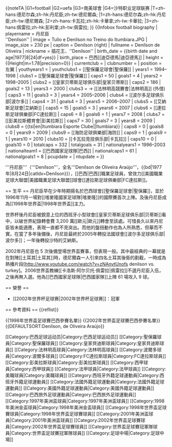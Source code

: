 {{noteTA
|G1=football
|G2=uefa
|G3=南美球會
|G4=沙特职业足球联赛
|T=zh-hans:德尼尔森;zh-hk:丹尼臣;zh-tw:德尼爾森;
|1=zh-hans:德尼尔森;zh-hk:丹尼臣;zh-tw:德尼爾森;
|2=zh-hans:卡瓦拉;zh-hk:卡華拿;zh-tw:卡華拉;
|3=zh-hans:佩雷拉;zh-hk:彭利拿;zh-tw:佩雷拉;
}}
{{Infobox football biography
| playername = 丹尼臣<br />''Denilson''
| image = Tulio e Denilson no Treino do Itumbiara.JPG
| image_size = 230 px
| caption = Denilson (right)
| fullname = Denílson de Oliveira
| nickname = 插花王、''Denílson''
| birth_date = {{birth date and age|1977|8|24|df=yes}}
| birth_place = 巴西[[迪亞德馬|迪亞德馬]]
| height = {{Height|m=1.78|precision=0}}
| currentclub =
| clubnumber =
| position = 左翼 
| youthyears1 = | youthclubs1 = [[聖保羅足球會|聖保羅]]
| years1 = 1994–1998 | clubs1 = [[聖保羅足球會|聖保羅]] | caps1 = 50 | goals1 = 4
| years2 = 1998–2005 | clubs2 = [[皇家贝蒂斯足球俱乐部|皇家贝蒂斯]] | caps2 = 186 | goals2 = 13
| years3 = 2000 | clubs3 = → [[法林明高競賽會|法林明高]] (外借) | caps3 = 11 | goals3 = 3
| years4 = 2005–2006 | clubs4 = [[波尔多足球俱乐部|波尔多]] | caps4 = 31 | goals4 = 3
| years5 = 2006–2007 | clubs5 = [[艾納斯足球會|艾納斯]] | caps5 = 15 | goals5 = 3
| years6 = 2007 | clubs6  = [[達拉斯足球俱樂部|FC達拉斯]] | caps6 = 8 | goals6 = 1 
| years7 = 2008 | clubs7 = [[彭美拉斯體育會|彭美拉斯]] | caps7 = 30 | goals7 = 3
| years8 = 2009 | clubs8 = {{tsl|en|Itumbiara Esporte Clube||Itumbiara}} | caps8 = 0 | goals8 = 0
| years9 = 2009 | clubs9 = [[海防足球俱樂部|海防]] | caps9 = 1 | goals9 = 1
| years10 = 2010 | clubs10 = [[卡瓦拉竞技俱乐部|卡瓦拉]] | caps10 = 0 | goals10 = 0
| totalcaps = 332 | totalgoals = 31
| nationalyears1 = 1996–2003 | nationalteam1 = [[巴西國家足球隊|巴西]]  | nationalcaps1 = 61 | nationalgoals1 = 8
| pcupdate = 
| ntupdate = 
}}

'''丹尼臣'''（'''Denílson'''，全名'''Denílson de Oliveira Araújo'''，{{bd|1977年|8月24日|catIdx=Denílson}}），[[巴西|巴西]]職業足球員，曾效力[[美國職業足球大聯盟|美國職業足球大聯盟]]球會[[達拉斯足球俱樂部|FC達拉斯]]。

== 生平 ==
丹尼臣早在少年時期揚名於巴西球會[[聖保羅足球會|聖保羅]]，並於1996年11月一場對[[喀麥隆國家足球隊|喀麥隆]]的國際賽首次上陣。及後丹尼臣成為[[1998年世界盃|1998年世界盃]]主力。

世界杯後丹尼臣被銳意上位的西班牙小型球會[[皇家贝蒂斯足球俱乐部|贝蒂斯]]看中，以破世界紀錄轉會費 3,200 萬[[歐元|歐元]]轉會至該處。可惜長久以來丹尼臣皆未能適應，表現一直都不見突出。而他的盤扭動作也為人所熟悉，但華而不實。在當了多年後備後，丹尼臣最終於2005年轉投法國球會[[波尔多足球俱乐部|波尔多]]；一年後轉投沙特的艾納斯。

2002年丹尼臣也 5 次後備登場世界盃賽事，但表現一般。其中最經典的一幕就是在對陣[[土耳其|土耳其]]時，德尼爾森一人引來四名土耳其後衛的剷截，一時成為熱播片段<ref>[http://www.youtube.com/watch?v=zNAnvtUnofs denilson vs. turkey]</ref>。2006世界盃教練[[卡洛斯·阿尔贝托·佩雷拉|佩雷拉]]不選丹尼臣入伍，之後再無入選。他為[[巴西國家足球隊|巴西國家隊]]上陣 61 場攻入 9 球。

== 榮譽 ==
* [[2002年世界杯足球赛|2002年世界杯足球赛]]：冠軍

== 參考資料 ==
{{reflist}}

{{1998年世界盃足球賽巴西參賽名單}}
{{2002年世界盃足球賽巴西參賽名單}}
{{DEFAULTSORT:Denílson, de Oliveira Araújo}}

[[Category:巴西足球运动员|Category:巴西足球运动员]]
[[Category:聖保羅球員|Category:聖保羅球員]]
[[Category:皇家貝迪斯球員|Category:皇家貝迪斯球員]]
[[Category:法林明高球員|Category:法林明高球員]]
[[Category:波爾多球員|Category:波爾多球員]]
[[Category:FC達拉斯球員|Category:FC達拉斯球員]]
[[Category:彭美拉斯球員|Category:彭美拉斯球員]]
[[Category:西甲球員|Category:西甲球員]]
[[Category:法甲球員|Category:法甲球員]]
[[Category:美職球員|Category:美職球員]]
[[Category:西班牙外籍足球運動員|Category:西班牙外籍足球運動員]]
[[Category:法國外籍足球運動員|Category:法國外籍足球運動員]]
[[Category:美國外籍足球運動員|Category:美國外籍足球運動員]]
[[Category:巴西旅外足球運動員|Category:巴西旅外足球運動員]]
[[Category:1997年美洲盃球員|Category:1997年美洲盃球員]]
[[Category:1998年美洲金盃球員|Category:1998年美洲金盃球員]]
[[Category:1998年世界盃足球賽球員|Category:1998年世界盃足球賽球員]]
[[Category:2001年美洲盃球員|Category:2001年美洲盃球員]]
[[Category:2002年世界盃足球賽球員|Category:2002年世界盃足球賽球員]]
[[Category:世界盃足球賽冠軍隊球員|Category:世界盃足球賽冠軍隊球員]]
[[Category:足球中場|Category:足球中場]]